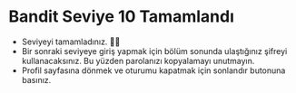 # Bandit Seviye 10 Tamamlandı
  
- Seviyeyi tamamladınız. 👏🏻
- Bir sonraki seviyeye giriş yapmak için bölüm sonunda ulaştığınız şifreyi kullanacaksınız. Bu yüzden parolanızı kopyalamayı unutmayın.
- Profil sayfasına dönmek ve oturumu kapatmak için sonlandır butonuna basınız.  

